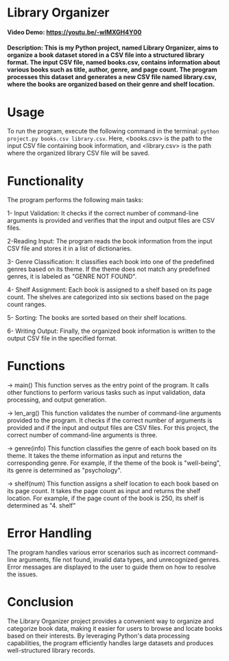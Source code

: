 # Library Organizer
#### Video Demo: <https://youtu.be/-wIMXGH4Y00>
#### Description: This is my Python project, named Library Organizer, aims to organize a book dataset stored in a CSV file into a structured library format. The input CSV file, named books.csv, contains information about various books such as title, author, genre, and page count. The program processes this dataset and generates a new CSV file named library.csv, where the books are organized based on their genre and shelf location.

# Usage
To run the program, execute the following command in the terminal: `python project.py books.csv library.csv`. Here, <books.csv> is the path to the input CSV file containing book information, and <library.csv> is the path where the organized library CSV file will be saved.

# Functionality
The program performs the following main tasks:

1- Input Validation: It checks if the correct number of command-line arguments is provided and verifies that the input and output files are CSV files.

2-Reading Input: The program reads the book information from the input CSV file and stores it in a list of dictionaries.

3- Genre Classification: It classifies each book into one of the predefined genres based on its theme. If the theme does not match any predefined genres, it is labeled as "GENRE NOT FOUND".

4- Shelf Assignment: Each book is assigned to a shelf based on its page count. The shelves are categorized into six sections based on the page count ranges.

5- Sorting: The books are sorted based on their shelf locations.

6- Writing Output: Finally, the organized book information is written to the output CSV file in the specified format.

# Functions
-> main()
This function serves as the entry point of the program. It calls other functions to perform various tasks such as input validation, data processing, and output generation.

-> len_arg()
This function validates the number of command-line arguments provided to the program. It checks if the correct number of arguments is provided and if the input and output files are CSV files. For this project, the correct number of command-line arguments is three.

-> genre(info)
This function classifies the genre of each book based on its theme. It takes the theme information as input and returns the corresponding genre. For example, if the theme of the book is "well-being", its genre is determined as "psychology".

-> shelf(num)
This function assigns a shelf location to each book based on its page count. It takes the page count as input and returns the shelf location. For example, if the page count of the book is 250, its shelf is determined as "4. shelf"

# Error Handling
The program handles various error scenarios such as incorrect command-line arguments, file not found, invalid data types, and unrecognized genres. Error messages are displayed to the user to guide them on how to resolve the issues.

# Conclusion
The Library Organizer project provides a convenient way to organize and categorize book data, making it easier for users to browse and locate books based on their interests. By leveraging Python's data processing capabilities, the program efficiently handles large datasets and produces well-structured library records.
